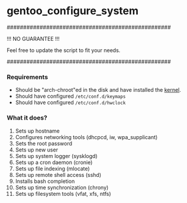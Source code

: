 # gentoo_configure_system

##################################################

!!! NO GUARANTEE !!!

Feel free to update the script to fit your needs.

##################################################

### Requirements

- Should be "arch-chroot"ed in the disk and have installed the [kernel](https://wiki.gentoo.org/wiki/Handbook:AMD64/Installation/Kernel).
- Should have configured `/etc/conf.d/keymaps`
- Should have configured `/etc/conf.d/hwclock`

### What it does?

1. Sets up hostname
2. Configures networking tools (dhcpcd, iw, wpa_supplicant)
3. Sets the root password
4. Sets up new user
5. Sets up system logger (sysklogd)
6. Sets up a cron daemon (cronie)
9. Sets up file indexing (mlocate)
10. Sets up remote shell access (sshd)
11. Installs bash completion
12. Sets up time synchronization (chrony)
13. Sets up filesystem tools (vfat, xfs, ntfs)
